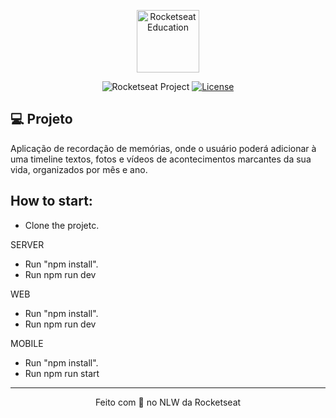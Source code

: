 <p align="center">
  <img alt="Rocketseat Education" src="https://avatars.githubusercontent.com/u/69590972?s=200&v=4" width="100px" />
</p>

<p align="center">
  <img src="https://img.shields.io/static/v1?label=Rocketseat&message=Education&color=8257e5&labelColor=202024" alt="Rocketseat Project" />
  <a href="LICENSE"><img  src="https://img.shields.io/static/v1?label=License&message=MIT&color=8257e5&labelColor=202024" alt="License"></a>
</p>

## 💻 Projeto

Aplicação de recordação de memórias, onde o usuário poderá adicionar à uma timeline textos, fotos e vídeos de acontecimentos marcantes da sua vida, organizados por mês e ano.


## How to start:

* Clone the projetc.

SERVER
* Run "npm install".
* Run npm run dev

WEB
* Run "npm install".
* Run npm run dev

MOBILE
* Run "npm install".
* Run npm run start


---

<p align="center">
  Feito com 💜 no NLW da Rocketseat
</p>

<!--START_SECTION:footer-->

<br />
<br />

<!--END_SECTION:footer-->
